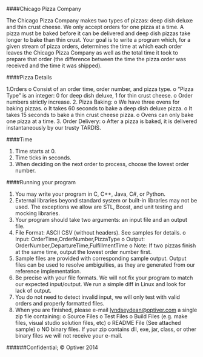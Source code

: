 ####Chicago Pizza Company

The Chicago Pizza Company makes two types of pizzas: deep dish deluxe and thin crust cheese. We only accept orders for one pizza at a time.
A pizza must be baked before it can be delivered and deep dish pizzas take longer to bake than thin crust. Your goal is to write a program which, 
for a given stream of pizza orders, determines the time at which each order leaves the Chicago Pizza Company as well as the total time it took to 
prepare that order (the difference between the time the pizza order was received and the time it was shipped).

####Pizza Details

1.Orders
    o Consist of an order time, order number, and pizza type.
    o “Pizza Type” is an integer: 0 for deep dish deluxe, 1 for thin crust cheese.
    o Order numbers strictly increase.
2. Pizza Baking:
    o We have three ovens for baking pizzas.
    o It takes 60 seconds to bake a deep dish deluxe pizza.
    o It takes 15 seconds to bake a thin crust cheese pizza.
    o Ovens can only bake one pizza at a time.
3. Order Delivery:
    o After a pizza is baked, it is delivered instantaneously by our trusty TARDIS.

####Time
1. Time starts at 0.
2. Time ticks in seconds.
3. When deciding on the next order to process, choose the lowest order number.

####Running your program
1. You may write your program in C, C++, Java, C#, or Python.
2. External libraries beyond standard system or built-in libraries may not be used. The exceptions we allow are STL, Boost, and unit testing and mocking libraries.
3. Your program should take two arguments: an input file and an output file.
4. File Format: ASCII CSV (without headers). See samples for details.
    o Input: OrderTime,OrderNumber,PizzaType
    o Output: OrderNumber,DepartureTime,FulfillmentTime
    o Note: If two pizzas finish at the same time, output the lowest order number first.
5. Sample files are provided with corresponding sample output. Output files can be used to resolve ambiguities, as they are generated from our reference implementation.
6. Be precise with your file formats. We will not fix your program to match our expected input/output. We run a simple diff in Linux and look for lack of output.
7. You do not need to detect invalid input, we will only test with valid orders and properly formatted files.
8. When you are finished, please e-mail lyndseydean@optiver.com a single zip file containing:
    o Source Files
    o Test Files
    o Build Files (e.g. make files, visual studio solution files, etc)
    o README File (See attached sample)
    o NO binary files. If your zip contains dll, exe, jar, class, or other binary files we will not receive your e-mail.

######Confidential; © Optiver 2014
